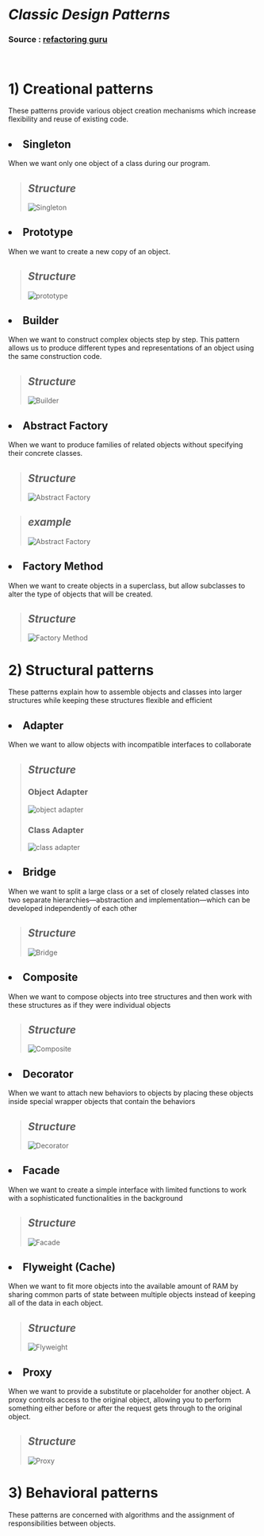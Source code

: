 # **_Classic Design Patterns_**
### Source : [refactoring guru](https://refactoring.guru/design-patterns/catalog) <br>
<br>

# 1) Creational patterns 
These patterns provide various object creation mechanisms which increase flexibility and reuse of existing code.

## <li> **Singleton**
When we want only one object of a class during our program.
> ## **_Structure_** 
> ![Singleton](https://refactoring.guru/images/patterns/diagrams/singleton/structure-en.png)

## <li> **Prototype**
When we want to create a new copy of an object.
> ## **_Structure_** 
> ![prototype](https://refactoring.guru/images/patterns/diagrams/prototype/structure.png)

## <li> **Builder**
When we want to construct complex objects step by step. This pattern allows us to produce different types and representations of an object using the same construction code.
> ## **_Structure_** 
> ![Builder](https://refactoring.guru/images/patterns/diagrams/builder/structure.png?id=fe9e23559923ea0657aa5fe75efef333)

## <li> **Abstract Factory**
When we want to produce families of related objects without specifying their concrete classes.
> ## **_Structure_** 
> ![Abstract Factory](https://refactoring.guru/images/patterns/diagrams/abstract-factory/structure.png)

> ## **_example_** 
> ![Abstract Factory](https://refactoring.guru/images/patterns/diagrams/abstract-factory/example.png)

## <li> **Factory Method**
When we want to create objects in a superclass, but allow subclasses to alter the type of objects that will be created.
> ## **_Structure_** 
> ![Factory Method](https://refactoring.guru/images/patterns/diagrams/factory-method/structure.png)

# 2) Structural patterns 
These patterns explain how to assemble objects and classes into larger structures while keeping these structures flexible and efficient

## <li> **Adapter**
When we want to allow objects with incompatible interfaces to collaborate
> ## **_Structure_** 
> ### Object Adapter
> ![object adapter](https://refactoring.guru/images/patterns/diagrams/adapter/structure-object-adapter.png)
> ### Class Adapter
> ![class adapter](https://refactoring.guru/images/patterns/diagrams/adapter/structure-class-adapter.png)

## <li> **Bridge**
When we want to split a large class or a set of closely related classes into two separate hierarchies—abstraction and implementation—which can be developed independently of each other
> ## **_Structure_** 
> ![Bridge](https://refactoring.guru/images/patterns/diagrams/bridge/structure-en.png)

## <li> **Composite**
When we want to compose objects into tree structures and then work with these structures as if they were individual objects
> ## **_Structure_** 
> ![Composite](https://refactoring.guru/images/patterns/diagrams/composite/structure-en.png)

## <li> **Decorator**
When we want to attach new behaviors to objects by placing these objects inside special wrapper objects that contain the behaviors
> ## **_Structure_** 
> ![Decorator](https://refactoring.guru/images/patterns/diagrams/decorator/structure.png)

## <li> **Facade**
When we want to create a simple interface with limited functions to work with a sophisticated functionalities in the background
> ## **_Structure_** 
> ![Facade](https://refactoring.guru/images/patterns/diagrams/facade/structure.png)

## <li> **Flyweight (Cache)**
When we want to fit more objects into the available amount of RAM by sharing common parts of state between multiple objects instead of keeping all of the data in each object.
> ## **_Structure_** 
> ![Flyweight](https://refactoring.guru/images/patterns/diagrams/flyweight/structure.png)

## <li> **Proxy**
When we want to provide a substitute or placeholder for another object. A proxy controls access to the original object, allowing you to perform something either before or after the request gets through to the original object.
> ## **_Structure_** 
> ![Proxy](https://refactoring.guru/images/patterns/diagrams/proxy/structure.png)

# 3) Behavioral patterns 
These patterns are concerned with algorithms and the assignment of responsibilities between objects.
